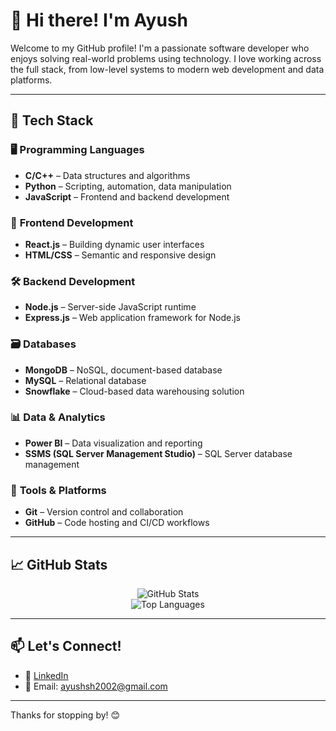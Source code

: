# 👋 Hi there! I'm Ayush

Welcome to my GitHub profile! I'm a passionate software developer who enjoys solving real-world problems using technology. I love working across the full stack, from low-level systems to modern web development and data platforms.

---

## 🚀 Tech Stack

### 🖥️ **Programming Languages**
- **C/C++** – Data structures and algorithms
- **Python** – Scripting, automation, data manipulation  
- **JavaScript** – Frontend and backend development  

### 🧩 **Frontend Development**
- **React.js** – Building dynamic user interfaces  
- **HTML/CSS** – Semantic and responsive design  

### 🛠️ **Backend Development**
- **Node.js** – Server-side JavaScript runtime  
- **Express.js** – Web application framework for Node.js  

### 🗃️ **Databases**
- **MongoDB** – NoSQL, document-based database  
- **MySQL** – Relational database  
- **Snowflake** – Cloud-based data warehousing solution  

### 📊 **Data & Analytics**
- **Power BI** – Data visualization and reporting  
- **SSMS (SQL Server Management Studio)** – SQL Server database management  

### 🔧 **Tools & Platforms**
- **Git** – Version control and collaboration  
- **GitHub** – Code hosting and CI/CD workflows  

---

## 📈 GitHub Stats

<p align="center">
  <img src="https://github-readme-stats.vercel.app/api?username=ayush-sr02&show_icons=true&theme=radical" alt="GitHub Stats" />
  <br/>
  <img src="https://github-readme-stats.vercel.app/api/top-langs/?username=ayush-sr02&layout=compact&theme=radical" alt="Top Languages" />
</p>

---

## 📫 Let's Connect!

- 💼 [LinkedIn](https://www.linkedin.com/in/your-linkedin)
- 📧 Email: ayushsh2002@gmail.com

---

Thanks for stopping by! 😊
